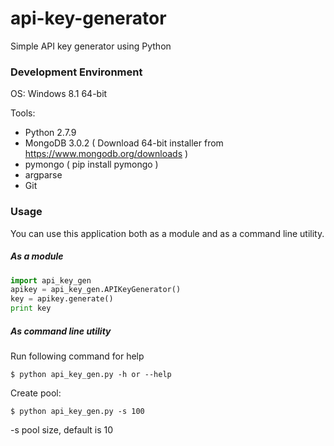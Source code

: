 # api-key-generator
Simple API key generator using Python

### Development Environment
OS: Windows 8.1 64-bit

Tools:
* Python 2.7.9
* MongoDB 3.0.2
( Download 64-bit installer from https://www.mongodb.org/downloads )
* pymongo ( pip install pymongo )
* argparse
* Git

### Usage

You can use this application both as a module and as a command line utility.

##### As a module
```python
import api_key_gen
apikey = api_key_gen.APIKeyGenerator()
key = apikey.generate()
print key
```

##### As command line utility

Run following command for help
```
$ python api_key_gen.py -h or --help
```

Create pool:
```
$ python api_key_gen.py -s 100
```
-s pool size, default is 10
